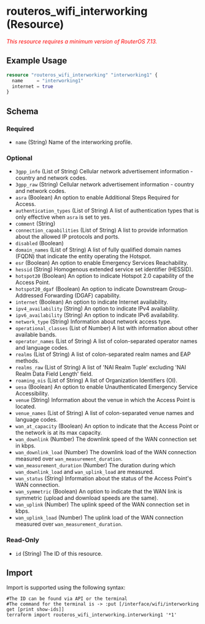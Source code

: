 # routeros_wifi_interworking (Resource)
*<span style="color:red">This resource requires a minimum version of RouterOS 7.13.</span>*

## Example Usage
```terraform
resource "routeros_wifi_interworking" "interworking1" {
  name     = "interworking1"
  internet = true
}
```

<!-- schema generated by tfplugindocs -->
## Schema

### Required

- `name` (String) Name of the interworking profile.

### Optional

- `3gpp_info` (List of String) Cellular network advertisement information - country and network codes.
- `3gpp_raw` (String) Cellular network advertisement information - country and network codes.
- `asra` (Boolean) An option to enable Additional Steps Required for Access.
- `authentication_types` (List of String) A list of authentication types that is only effective when `asra` is set to yes.
- `comment` (String)
- `connection_capabilities` (List of String) A list to provide information about the allowed IP protocols and ports.
- `disabled` (Boolean)
- `domain_names` (List of String) A list of fully qualified domain names (FQDN) that indicate the entity operating the Hotspot.
- `esr` (Boolean) An option to enable Emergency Services Reachability.
- `hessid` (String) Homogenous extended service set identifier (HESSID).
- `hotspot20` (Boolean) An option to indicate Hotspot 2.0 capability of the Access Point.
- `hotspot20_dgaf` (Boolean) An option to indicate Downstream Group-Addressed Forwarding (DGAF) capability.
- `internet` (Boolean) An option to indicate Internet availability.
- `ipv4_availability` (String) An option to indicate IPv4 availability.
- `ipv6_availability` (String) An option to indicate IPv6 availability.
- `network_type` (String) Information about network access type.
- `operational_classes` (List of Number) A list with information about other available bands.
- `operator_names` (List of String) A list of colon-separated operator names and language codes.
- `realms` (List of String) A list of colon-separated realm names and EAP methods.
- `realms_raw` (List of String) A list of 'NAI Realm Tuple' excluding 'NAI Realm Data Field Length' field.
- `roaming_ois` (List of String) A list of Organization Identifiers (OI).
- `uesa` (Boolean) An option to enable Unauthenticated Emergency Service Accessibility.
- `venue` (String) Information about the venue in which the Access Point is located.
- `venue_names` (List of String) A list of colon-separated venue names and language codes.
- `wan_at_capacity` (Boolean) An option to indicate that the Access Point or the network is at its max capacity.
- `wan_downlink` (Number) The downlink speed of the WAN connection set in kbps.
- `wan_downlink_load` (Number) The downlink load of the WAN connection measured over `wan_measurement_duration`.
- `wan_measurement_duration` (Number) The duration during which `wan_downlink_load` and `wan_uplink_load` are measured.
- `wan_status` (String) Information about the status of the Access Point's WAN connection.
- `wan_symmetric` (Boolean) An option to indicate that the WAN link is symmetric (upload and download speeds are the same).
- `wan_uplink` (Number) The uplink speed of the WAN connection set in kbps.
- `wan_uplink_load` (Number) The uplink load of the WAN connection measured over `wan_measurement_duration`.

### Read-Only

- `id` (String) The ID of this resource.

## Import
Import is supported using the following syntax:
```shell
#The ID can be found via API or the terminal
#The command for the terminal is -> :put [/interface/wifi/interworking get [print show-ids]]
terraform import routeros_wifi_interworking.interworking1 '*1'
```
